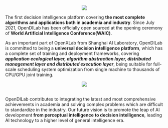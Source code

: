 
<div align=center>
<img src=https://github.com/opendilab/.github/blob/main/opendilab_banner.png>
</div>

The first decision intelligence platform covering **the most complete algorithms and applications both in academia and industry**.
Since July 2021, OpenDILab has been officially open sourced at the opening ceremony of **World Artificial Intelligence Conference(WAIC)**. 


As an important part of OpenXLab from Shanghai AI Laboratory, OpenDILab is committed to being a **universal decision intelligence platform**, which has a complete set of training and deployment frameworks, covering ***application ecological layer, algorithm abstraction layer, distributed management layer and distributed execution layer***, being suitable for full-scale scheduling system optimization from single machine to thousands of CPU/GPU joint training.

<div align=center>
<img src=https://github.com/opendilab/.github/blob/main/profile/OpenDILab.feature.png>
</div>
<br />

OpenDILab contributes to integrating the latest and most comprehensive achievements in academia and solving complex problems which are difficult to standardize in the industry. Our future vision is to promote the leap of AI development **from perceptual intelligence to decision intelligence**, leading AI technology to a higher level of general intelligence era.


